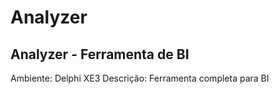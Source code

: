 # Analyzer
Analyzer - Ferramenta de BI
---------------------------
Ambiente: Delphi XE3
Descrição: Ferramenta completa para BI
